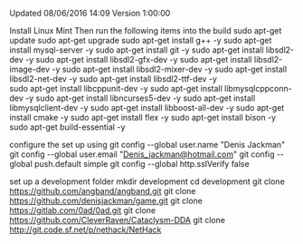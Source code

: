 Updated 08/06/2016 14:09 
Version 1:00:00 

Install Linux Mint 
Then run the following items into the build 
    sudo apt-get update 
    sudo apt-get upgrade
    sudo apt-get install g++ -y 
    sudo apt-get install mysql-server -y
    sudo apt-get install git -y
    sudo apt-get install libsdl2-dev -y
    sudo apt-get install libsdl2-gfx-dev -y 
    sudo apt-get install libsdl2-image-dev -y 
    sudo apt-get install libsdl2-mixer-dev -y 
    sudo apt-get install libsdl2-net-dev -y 
    sudo apt-get install libsdl2-ttf-dev -y     
    sudo apt-get install libcppunit-dev -y
    sudo apt-get install libmysqlcppconn-dev -y
    sudo apt-get install libncurses5-dev -y
    sudo apt-get install libmysqlclient-dev -y 
    sudo apt-get install libboost-all-dev -y
    sudo apt-get install cmake -y
    sudo apt-get install flex -y
    sudo apt-get install bison -y 
    sudo apt-get build-essential  -y 

configure the set up using 
    git config --global user.name "Denis Jackman"
    git config --global user.email "Denis_jackman@hotmail.com"
    git config --global push.default simple
    git config --global http.sslVerify false

set up a development folder 
    mkdir development 
    cd development 
    git clone https://github.com/angband/angband.git
    git clone https://github.com/denisjackman/game.git
    git clone https://gitlab.com/0ad/0ad.git
    git clone https://github.com/CleverRaven/Cataclysm-DDA
    git clone http://git.code.sf.net/p/nethack/NetHack